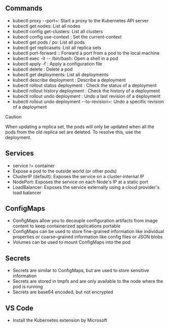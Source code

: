 ## Commands

- kubectl proxy --port=<port>: Start a proxy to the Kubernetes API server
- kubectl get nodes: List all nodes
- kubectl config get-clusters: List all clusters
- kubectl config use-context <context>: Set the current-context
- kubectl get pods / po: List all pods
- kubectl get replicasets: List all replica sets
- kubectl port-forward <pod-name> <local-port>:<pod-port>: Forward a port from a pod to the local machine
- kubectl exec -it <pod-name> -- /bin/bash: Open a shell in a pod
- kubectl apply -f <file>: Apply a configuration file
- kubectl delete <pod-name>: Delete a pod
- kubectl get deployments: List all deployments
- kubectl describe deployment <deployment-name>: Describe a deployment
- kubectl rollout status deployment <deployment-name>: Check the status of a deployment
- kubectl rollout history deployment <deployment-name>: Check the history of a deployment
- kubectl rollout undo deployment <deployment-name>: Undo a last revision of a deployment
- kubectl rollout undo deployment <deployment-name> --to-revision=<revision>: Undo a specific revision of a deployment

> [!CAUTION]
> When updating a replica set, the pods will only be updated when all the pods from the old replica set are deleted. To resolve this, use the deployment.

## Services
- service != container
- Expose a pod to the outside world (or other pods)
- ClusterIP (default): Exposes the service on a cluster-internal IP
- NodePort: Exposes the service on each Node's IP at a static port
- LoadBalancer: Exposes the service externally using a cloud provider's load balancer

## ConfigMaps

- ConfigMaps allow you to decouple configuration artifacts from image content to keep containerized applications portable
- ConfigMaps can be used to store fine-grained information like individual properties or coarse-grained information like config files or JSON blobs
- Volumes can be used to mount ConfigMaps into the pod

## Secrets

- Secrets are similar to ConfigMaps, but are used to store sensitive information
- Secrets are stored in tmpfs and are only available to the node where the pod is running
- Secrets are base64 encoded, but not encrypted

## VS Code

- Install the Kubernetes extension by Microsoft

